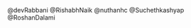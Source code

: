 <!-- Add your github username below like eg @devrabbani  -->
@devRabbani
@RishabhNaik
@nuthanhc
@Suchethkashyap
@RoshanDalami

